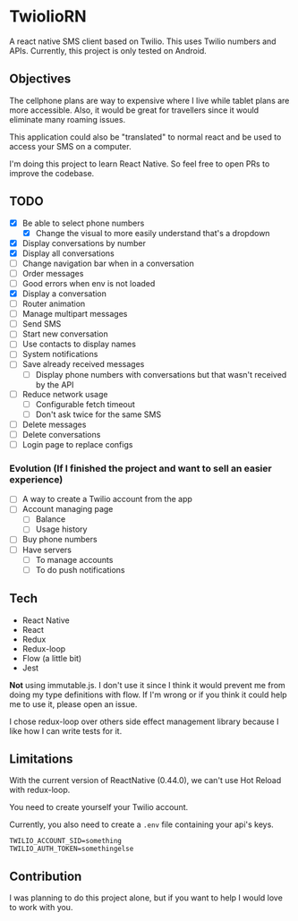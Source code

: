 # TwiolioRN
A react native SMS client based on Twilio. This uses Twilio numbers and APIs.
Currently, this project is only tested on Android.

## Objectives
The cellphone plans are way to expensive where I live while tablet plans are more accessible. Also, it would be great
for travellers since it would eliminate many roaming issues.

This application could also be "translated" to normal react and be used to access your SMS on a computer.

I'm doing this project to learn React Native. So feel free to open PRs to improve the codebase.

## TODO
- [x] Be able to select phone numbers
  - [x] Change the visual to more easily understand that's a dropdown
- [x] Display conversations by number
- [x] Display all conversations
- [ ] Change navigation bar when in a conversation
- [ ] Order messages
- [ ] Good errors when env is not loaded
- [x] Display a conversation
- [ ] Router animation
- [ ] Manage multipart messages
- [ ] Send SMS
- [ ] Start new conversation
- [ ] Use contacts to display names
- [ ] System notifications
- [ ] Save already received messages
  - [ ] Display phone numbers with conversations but that wasn't received by the API
- [ ] Reduce network usage
  - [ ] Configurable fetch timeout
  - [ ] Don't ask twice for the same SMS
- [ ] Delete messages
- [ ] Delete conversations
- [ ] Login page to replace configs

### Evolution (If I finished the project and want to sell an easier experience)
- [ ] A way to create a Twilio account from the app
- [ ] Account managing page
  - [ ] Balance
  - [ ] Usage history
- [ ] Buy phone numbers
- [ ] Have servers
  - [ ] To manage accounts
  - [ ] To do push notifications

## Tech
- React Native
- React
- Redux
- Redux-loop
- Flow (a little bit)
- Jest

**Not** using immutable.js. I don't use it since I think it would prevent me from doing my type definitions with flow.
If I'm wrong or if you think it could help me to use it, please open an issue.

I chose redux-loop over others side effect management library because I like how I can write tests for it.

## Limitations
With the current version of ReactNative (0.44.0), we can't use Hot Reload with redux-loop.

You need to create yourself your Twilio account.

Currently, you also need to create a `.env` file containing your api's keys.

```
TWILIO_ACCOUNT_SID=something
TWILIO_AUTH_TOKEN=somethingelse
```

## Contribution
I was planning to do this project alone, but if you want to help I would love to work with you.
